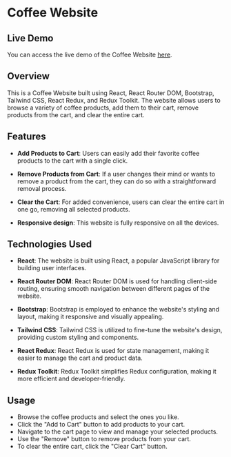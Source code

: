 # Coffee Website

## Live Demo
You can access the live demo of the Coffee Website [here](https://coffee-yossef.vercel.app).

## Overview
This is a Coffee Website built using React, React Router DOM, Bootstrap, Tailwind CSS, React Redux, and Redux Toolkit. The website allows users to browse a variety of coffee products, add them to their cart, remove products from the cart, and clear the entire cart.

## Features
- **Add Products to Cart**: Users can easily add their favorite coffee products to the cart with a single click.

- **Remove Products from Cart**: If a user changes their mind or wants to remove a product from the cart, they can do so with a straightforward removal process.

- **Clear the Cart**: For added convenience, users can clear the entire cart in one go, removing all selected products.

- **Responsive design**: This website is fully responsive on all the devices.

## Technologies Used
- **React**: The website is built using React, a popular JavaScript library for building user interfaces.

- **React Router DOM**: React Router DOM is used for handling client-side routing, ensuring smooth navigation between different pages of the website.

- **Bootstrap**: Bootstrap is employed to enhance the website's styling and layout, making it responsive and visually appealing.

- **Tailwind CSS**: Tailwind CSS is utilized to fine-tune the website's design, providing custom styling and components.

- **React Redux**: React Redux is used for state management, making it easier to manage the cart and product data.

- **Redux Toolkit**: Redux Toolkit simplifies Redux configuration, making it more efficient and developer-friendly.

## Usage
- Browse the coffee products and select the ones you like.
- Click the "Add to Cart" button to add products to your cart.
- Navigate to the cart page to view and manage your selected products.
- Use the "Remove" button to remove products from your cart.
- To clear the entire cart, click the "Clear Cart" button.
